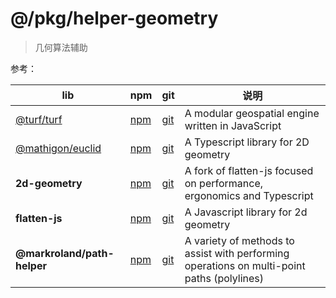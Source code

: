 # @/pkg/helper-geometry

> 几何算法辅助

参考：

| lib | npm | git | 说明 |
| --- | --- | --- | --- |
| [@turf/turf](https://turfjs.org) | [npm](https://www.npmjs.com/package/@turf/turf) | [git](https://github.com/Turfjs/turf) | A modular geospatial engine written in JavaScript |
| [@mathigon/euclid](https://mathigon.io/euclid) | [npm](https://www.npmjs.com/package/@mathigon/euclid) | [git](https://github.com/mathigon/euclid.js) | A Typescript library for 2D geometry |
| **2d-geometry** | [npm](https://www.npmjs.com/package/2d-geometry) | [git](https://github.com/romgrk/2d-geometry) | A fork of flatten-js focused on performance, ergonomics and Typescript |
| **flatten-js** | [npm](https://www.npmjs.com/package/flatten-js) | [git](https://github.com/alexbol99/flatten-js) | A Javascript library for 2d geometry |
| **@markroland/path-helper** | [npm](https://www.npmjs.com/package/@markroland/path-helper) | [git](https://github.com/markroland/path-helper) | A variety of methods to assist with performing operations on multi-point paths (polylines) |
